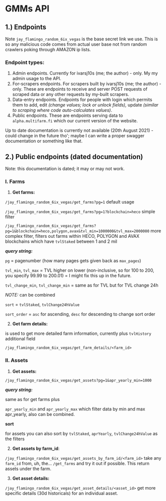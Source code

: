 # GMMs API



## 1.) Endpoints
Note `jay_flamingo_random_6ix_vegas` is the base secret link we use. This is so any malicious code comes from actual user base not from random crawlers poking through AMAZON ip lists.



### Endpoint types:

1. Admin endpoints. Currently for ivarsj10s (me; the author) - only. My my admin usage to the API.
2. For-scrapers endpoints. For scrapers built by ivarsj10s (me; the author) - only. These are endpoints to receive and server POST requests of scraped data or any other requests by my-built scrapers.
3. Data-entry endpoints. Endpoints for people with login which permits them to add, edit _(change values; lock or unlock fields),_ update _(similar to scraping where code auto-calculates values)_.
4. Public endpoints. These are endpoints serving data to `alpha.multifarm.fi` which our current version of the website.



Up to date documentation is currently not available (20th August 2021) - could change in the future tho'; maybe I can write a proper swagger documentation or something like that.



## 2.) Public endpoints (dated documentation)

Note: this documentation is dated; it may or may not work.

### I. Farms

1) **Get farms:**

`/jay_flamingo_random_6ix_vegas/get_farms?pg=1` default usage

`/jay_flamingo_random_6ix_vegas/get_farms?pg=1?blockchain=heco` simple filter

`/jay_flamingo_random_6ix_vegas/get_farms?pg=1&blockchain=heco,polygon,avax&tvl_min=1000000&tvl_max=2000000` more complex filter, filters out farms within HECO, POLYGON and AVAX blockchains which have `tvlStaked` between 1 and 2 mil

_**query string:**_

`pg` = pagenumber (how many pages gets given back as `max_pages`)

`tvl_min`,  `tvl_max` = TVL higher on lower (non-inclusive, so for 100 to 200, you specify 99.99 to 200.01) = I might fix this up in the future.

`tvl_change_min`, `tvl_change_min` = same as for TVL but for TVL change 24h

_NOTE:_ can be combined

`sort` = `tvlStaked`, `tvlChange24hValue` 

`sort_order` = `asc` for ascending, `desc` for descending to change sort order



2) **Get farm details:**

is used to get more detailed farm information, currently plus `tvlHistory` additional field

`/jay_flamingo_random_6ix_vegas/get_farm_details/<farm_id>`

### II. Assets

1) **Get assets:**

`/jay_flamingo_random_6ix_vegas/get_assets?pg=1&apr_yearly_min=1000`

_**query string:**_

same as for get farms plus

`apr_yearly_min` and `apr_yearly_max` which filter data by min and max apr_yearly, also can be combined. 

**sort**

for assets you can also sort by `tvlStaked`, `aprYearly`, `tvlChange24hValue` as the filters



2) **Get assets by farm_id**:

`/jay_flamingo_random_6ix_vegas/get_assets_by_farm_id/<farm_id>` take any `farm_id` from, uh, the... `/get_farms` and try it out if possible. This return assets under the farm.

3) **Get asset details:**

`/jay_flamingo_random_6ix_vegas/get_asset_details/<asset_id>` get more specific details (30d historicals) for an individual asset.